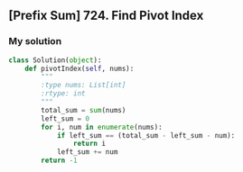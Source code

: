 ## [Prefix Sum] 724. Find Pivot Index

### My solution

```py
class Solution(object):
    def pivotIndex(self, nums):
        """
        :type nums: List[int]
        :rtype: int
        """
        total_sum = sum(nums)
        left_sum = 0
        for i, num in enumerate(nums):
            if left_sum == (total_sum - left_sum - num):
                return i
            left_sum += num
        return -1
```